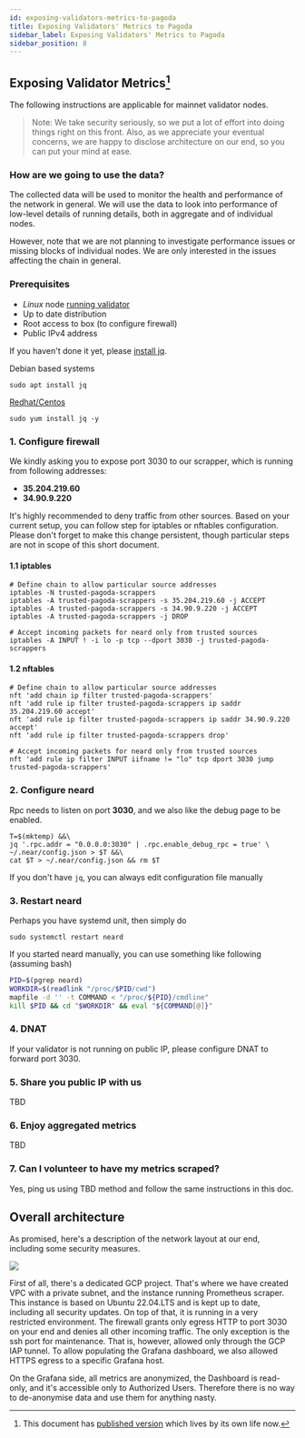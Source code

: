 ```yaml
---
id: exposing-validators-metrics-to-pagoda
title: Exposing Validators' Metrics to Pagoda
sidebar_label: Exposing Validators' Metrics to Pagoda
sidebar_position: 8
---
```


## Exposing Validator Metrics[^1]

The following instructions are applicable for mainnet validator nodes. 

> Note: We take security seriously, so we put a lot of effort into doing things right on this front. Also, as we appreciate your eventual concerns, we are happy to disclose architecture on our end, so you can put your mind at ease.

### How are we going to use the data?

The collected data will be used to monitor the health and performance of the network in general. We will use the data to look into performance of low-level details of running details, both in aggregate and of individual nodes.

However, note that we are not planning to investigate performance issues or missing blocks of individual nodes. We are only interested in the issues affecting the chain in general.

### Prerequisites
- *Linux* node [running validator](https://near-nodes.io/validator/compile-and-run-a-node#mainnet)
- Up to date distribution
- Root access to box (to configure firewall)
- Public IPv4 address

If you haven't done it yet, please [install jq](https://stedolan.github.io/jq/download/).

Debian based systems
```shell
sudo apt install jq
```

[Redhat/Centos](https://www.cyberithub.com/how-to-install-jq-json-processor-on-rhel-centos-7-8/)
```shell
sudo yum install jq -y
```

### 1. Configure firewall

We kindly asking you to expose port 3030 to our scrapper, which is running from following addresses:

- **35.204.219.60**
- **34.90.9.220**

It's highly recommended to deny traffic from other sources.
Based on your current setup, you can follow step for iptables or nftables configuration.
Please don't forget to make this change persistent, though particular steps are not in scope of this short document.

#### 1.1 iptables

```shell
# Define chain to allow particular source addresses
iptables -N trusted-pagoda-scrappers
iptables -A trusted-pagoda-scrappers -s 35.204.219.60 -j ACCEPT
iptables -A trusted-pagoda-scrappers -s 34.90.9.220 -j ACCEPT
iptables -A trusted-pagoda-scrappers -j DROP

# Accept incoming packets for neard only from trusted sources
iptables -A INPUT ! -i lo -p tcp --dport 3030 -j trusted-pagoda-scrappers
```


#### 1.2 nftables

```shell
# Define chain to allow particular source addresses
nft 'add chain ip filter trusted-pagoda-scrappers'
nft 'add rule ip filter trusted-pagoda-scrappers ip saddr 35.204.219.60 accept'
nft 'add rule ip filter trusted-pagoda-scrappers ip saddr 34.90.9.220 accept'
nft 'add rule ip filter trusted-pagoda-scrappers drop'

# Accept incoming packets for neard only from trusted sources
nft 'add rule ip filter INPUT iifname != "lo" tcp dport 3030 jump trusted-pagoda-scrappers'
```


### 2. Configure neard 

Rpc needs to listen on port **3030**, and we also like the debug page to be enabled.

```shell
T=$(mktemp) &&\
jq '.rpc.addr = "0.0.0.0:3030" | .rpc.enable_debug_rpc = true' \
~/.near/config.json > $T &&\
cat $T > ~/.near/config.json && rm $T
```

If you don't have `jq`, you can always edit configuration file manually


### 3. Restart neard

Perhaps you have systemd unit, then simply do
```shell
sudo systemctl restart neard
```

If you started neard manually, you can use something like following (assuming bash)
```bash
PID=$(pgrep neard)
WORKDIR=$(readlink "/proc/$PID/cwd")
mapfile -d '' -t COMMAND < "/proc/${PID}/cmdline"
kill $PID && cd "$WORKDIR" && eval "${COMMAND[@]}"
```

### 4. DNAT

If your validator is not running on public IP, please configure DNAT to forward port 3030.

### 5. Share you public IP with us

TBD


### 6. Enjoy aggregated metrics

TBD


### 7. Can I volunteer to have my metrics scraped?

Yes, ping us using TBD method and follow the same instructions in this doc.


## Overall architecture

As promised, here's a description of the network layout at our end, including some security measures.

![](/images/network_layout.svg)

First of all, there's a dedicated GCP project. That's where we have created VPC with a private subnet, and the instance running Prometheus scraper.
This instance is based on Ubuntu 22.04.LTS and is kept up to date, including all security updates.
On top of that, it is running in a very restricted environment. The firewall grants only egress HTTP to port 3030 on your end and denies all other incoming traffic. 
The only exception is the ssh port for maintenance. That is, however, allowed only through the GCP IAP tunnel.
To allow populating the Grafana dashboard, we also allowed HTTPS egress to a specific Grafana host.

On the Grafana side, all metrics are anonymized, the Dashboard is read-only, and it's accessible only to Authorized Users. Therefore there is no way to de-anonymise data and use them for anything nasty.

[^1]: This document has [published version](https://pagodaplatform.atlassian.net/wiki/spaces/DOCS/pages/149979169/Exposing+validators+metrics+to+Pagoda) which lives by its own life now.
